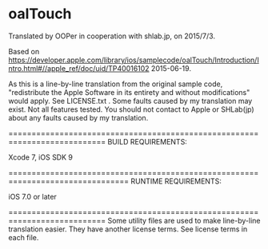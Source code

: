 # oalTouch

Translated by OOPer in cooperation with shlab.jp, on 2015/7/3.

Based on
<https://developer.apple.com/library/ios/samplecode/oalTouch/Introduction/Intro.html#//apple_ref/doc/uid/TP40016102>
2015-06-19.

As this is a line-by-line translation from the original sample code, "redistribute the Apple Software in its entirety and without modifications" would apply. See LICENSE.txt .
Some faults caused by my translation may exist. Not all features tested.
You should not contact to Apple or SHLab(jp) about any faults caused by my translation.

===========================================================================
BUILD REQUIREMENTS:

Xcode 7, iOS SDK 9

================================================================================
RUNTIME REQUIREMENTS:

iOS 7.0 or later

===========================================================================
Some utility files are used to make line-by-line translation easier. They have another license terms.
See license terms in each file.